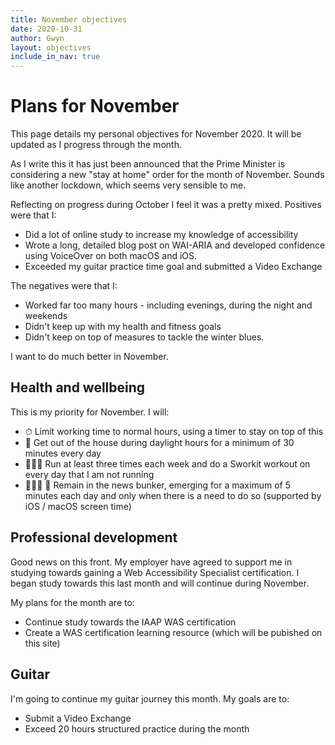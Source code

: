 ```yaml
---
title: November objectives
date: 2020-10-31
author: Gwyn
layout: objectives
include_in_nav: true
---
```


# Plans for November

This page details my personal objectives for November 2020. It will be updated as I progress through the month. 

As I write this it has just been announced that the Prime Minister is considering a new "stay at home" order for the month of November. Sounds like another lockdown, which seems very sensible to me.

Reflecting on progress during October I feel it was a pretty mixed. Positives were that I:

* Did a lot of online study to increase my knowledge of accessibility
* Wrote a long, detailed blog post on WAI-ARIA and developed confidence using VoiceOver on both macOS and iOS. 
* Exceeded my guitar practice time goal and submitted a Video Exchange

The negatives were that I: 

* Worked far too many hours - including evenings, during the night and weekends
* Didn't keep up with my health and fitness goals 
* Didn't keep on top of measures to tackle the winter blues. 

I want to do much better in November.

## Health and wellbeing

This is my priority for November. I will:

* ⏱ Limit working time to normal hours, using a timer to stay on top of this
* 🍁 Get out of the house during daylight hours for a minimum of 30 minutes every day
* 🏃🏽‍♂️ Run at least three times each week and do a Sworkit workout on every day that I am not running
* 🙅🏽‍♂️ 📰 Remain in the news bunker, emerging for a maximum of 5 minutes each day and only when there is a need to do so (supported by iOS / macOS screen time)

## Professional development

Good news on this front. My employer have agreed to support me in studying towards gaining a Web Accessibility Specialist certification. I began study towards this last month and will continue during November.

My plans for the month are to: 

* Continue study towards the IAAP WAS certification
* Create a WAS certification learning resource (which will be pubished on this site)

## Guitar

I'm going to continue my guitar journey this month. My goals are to: 

* Submit a Video Exchange
* Exceed 20 hours structured practice during the month
